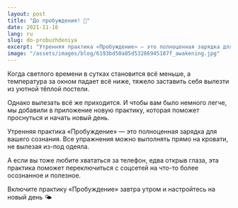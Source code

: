 ```yaml
---
layout: post
title: "До пробуждения! 🥱"
date: 2021-11-16
lang: ru
slug: do-probuzhdeniya
excerpt: "Утренняя практика «Пробуждение» — это полноценная зарядка для вашего сознания."
image: "/assets/images/blog/6193bd50a85d53286945187f_awakening.jpg"
---
```



Когда светлого времени в сутках становится всё меньше, а температура за окном падает всё ниже, тяжело заставить себя вылезти из уютной тёплой постели.

Однако вылезать всё же приходится. И чтобы вам было немного легче, мы добавили в приложение новую практику, которая поможет проснуться и начать новый день.

Утренняя практика «Пробуждение» — это полноценная зарядка для вашего сознания. Все упражнения можно выполнять прямо на кровати, не вылезая из-под одеяла.

А если вы тоже любите хвататься за телефон, едва открыв глаза, эта практика поможет переключиться с соцсетей на что-то более осознанное и полезное.

Включите практику «Пробуждение» завтра утром и настройтесь на новый день 🌤️
‍
